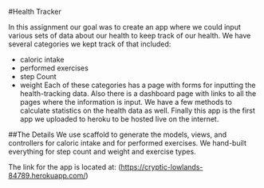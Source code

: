 #Health Tracker

In this assignment our goal was to create an app where we could input various sets of data about our health to keep track of our health.
We have several categories we kept track of that included:
- caloric intake
- performed exercises
- step Count
- weight
Each of these categories has a page with forms for inputting the health-tracking data. Also there is a dashboard page with links to all the pages where the information is input.
We have a few methods to calculate statistics on the health data as well.
Finally this app is the first app we uploaded to heroku to be hosted live on the internet.

##The Details
We use scaffold to generate the models, views, and controllers for caloric intake and for performed exercises.
We hand-built everything for step count and weight and exercise types.

The link for the app is located at:
(https://cryptic-lowlands-84789.herokuapp.com/)
